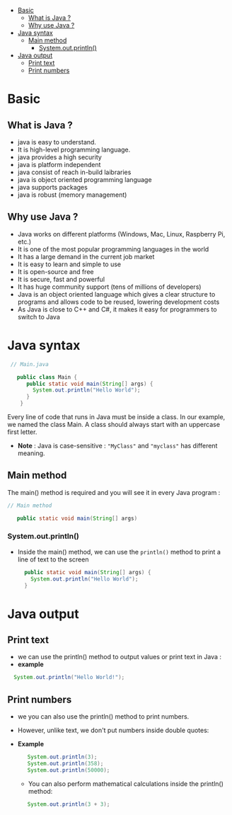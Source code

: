 - [Basic](#basic)
  - [What is Java ?](#what-is-java-)
  - [Why use Java ?](#why-use-java-)
- [Java syntax](#java-syntax)
  - [Main method](#main-method)
    - [System.out.println()](#systemoutprintln)
- [Java output](#java-output)
  - [Print text](#print-text)
  - [Print numbers](#print-numbers)



# Basic 
## What is Java ?
- java is easy to understand. 
- It is high-level programming language.
- java provides a high security 
- java is platform independent 
- java consist of reach in-build laibraries 
- java is object oriented programming language 
- java supports packages 
- java is robust (memory management)

## Why use Java ?
- Java works on different platforms (Windows, Mac, Linux, Raspberry Pi, etc.)
- It is one of the most popular programming languages in the world
- It has a large demand in the current job market
- It is easy to learn and simple to use
- It is open-source and free
- It is secure, fast and powerful
- It has huge community support (tens of millions of developers)
- Java is an object oriented language which gives a clear structure to programs and allows code to be reused, lowering development costs
- As Java is close to C++ and C#, it makes it easy for programmers to switch to Java

# Java syntax
```Java 
 // Main.java

   public class Main {
      public static void main(String[] args) {
        System.out.println("Hello World");
      }
    }
```  
Every line of code that runs in Java must be inside a class. In our example, we named the class Main. A class should always start with an uppercase first letter.

- **Note** : Java is case-sensitive : `"MyClass"` and `"myclass"` has different meaning.

## Main method 
The main() method is required and you will see it in every Java program :
```Java
// Main method 

   public static void main(String[] args)
```  
### System.out.println()
- Inside the main() method, we can use the `println()` method to print a line of text to the screen 
  ```Java
    public static void main(String[] args) {
      System.out.println("Hello World");
    }
  ```
# Java output
## Print text
 - we can use the println() method to output values or print text in Java :
 - **example**
  ```java
    System.out.println("Hello World!");
  ```  
## Print numbers 
- we you can also use the println() method to print numbers.
- However, unlike text, we don't put numbers inside double quotes:

- **Example**
   ```java
      System.out.println(3);
      System.out.println(358);
      System.out.println(50000);
   ```
  - You can also perform mathematical calculations inside the println() method:
   ```java
      System.out.println(3 + 3);
   ```  